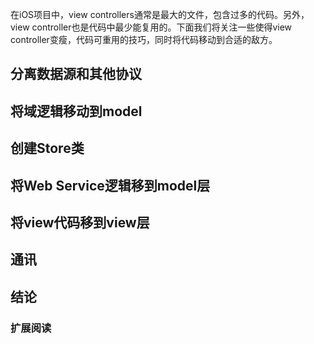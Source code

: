 在iOS项目中，view controllers通常是最大的文件，包含过多的代码。另外，view controller也是代码中最少能复用的。下面我们将关注一些使得view controller变瘦，代码可重用的技巧，同时将代码移动到合适的敌方。

## 分离数据源和其他协议


## 将域逻辑移动到model

## 创建Store类

## 将Web Service逻辑移到model层

## 将view代码移到view层

## 通讯

## 结论

### 扩展阅读
